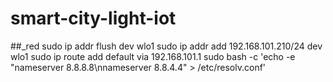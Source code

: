 # smart-city-light-iot

##_red
sudo ip addr flush dev wlo1
sudo ip addr add 192.168.101.210/24 dev wlo1
sudo ip route add default via 192.168.101.1
sudo bash -c 'echo -e "nameserver 8.8.8.8\nnameserver 8.8.4.4" > /etc/resolv.conf'
